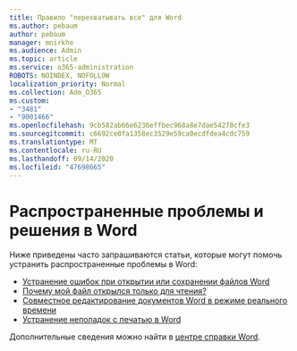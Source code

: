 ```yaml
---
title: Правило "перехватывать все" для Word
ms.author: pebaum
author: pebaum
manager: mnirkhe
ms.audience: Admin
ms.topic: article
ms.service: o365-administration
ROBOTS: NOINDEX, NOFOLLOW
localization_priority: Normal
ms.collection: Adm_O365
ms.custom:
- "3481"
- "9001466"
ms.openlocfilehash: 9cb582ab66e6236effbec968a8e7dae54270cfe3
ms.sourcegitcommit: c6692ce0fa1358ec3529e59ca0ecdfdea4cdc759
ms.translationtype: MT
ms.contentlocale: ru-RU
ms.lasthandoff: 09/14/2020
ms.locfileid: "47698665"
---
```

# <a name="common-issues-and-resolutions-with-word"></a>Распространенные проблемы и решения в Word

Ниже приведены часто запрашиваются статьи, которые могут помочь устранить распространенные проблемы в Word:

- [Устранение ошибок при открытии или сохранении файлов Word](https://docs.microsoft.com/alchemyinsights/errors-opening-or-saving-files)
- [Почему мой файл открылся только для чтения?](https://support.office.com/article/why-did-my-file-open-read-only-3ab4b792-da50-4b38-8628-14c64e1f1d15)
- [Совместное редактирование документов Word в режиме реального времени](https://support.office.com/article/collaborate-on-word-documents-with-real-time-co-authoring-7dd3040c-3f30-4fdd-bab0-8586492a1f1d?wt.mc_id=fsn_word_share_and_coauthor)
- [Устранение неполадок с печатью в Word](https://docs.microsoft.com/office/troubleshoot/word/print-failures-in-word)

Дополнительные сведения можно найти в [центре справки Word](https://support.office.com/word).
